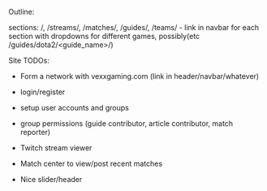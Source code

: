 Outline:

sections: /,  /streams/, /matches/, /guides/, /teams/ - link in navbar for each section with dropdowns for different games, possibly(etc /guides/dota2/<guide_name>/)

Site TODOs:

- Form a network with vexxgaming.com (link in header/navbar/whatever)

- login/register

- setup user accounts and groups

- group permissions (guide contributor, article contributor, match reporter)

- Twitch stream viewer

- Match center to view/post recent matches

- Nice slider/header